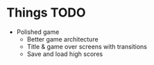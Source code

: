 # Things TODO

* Polished game
	* Better game architecture
	* Title & game over screens with transitions
	* Save and load high scores
